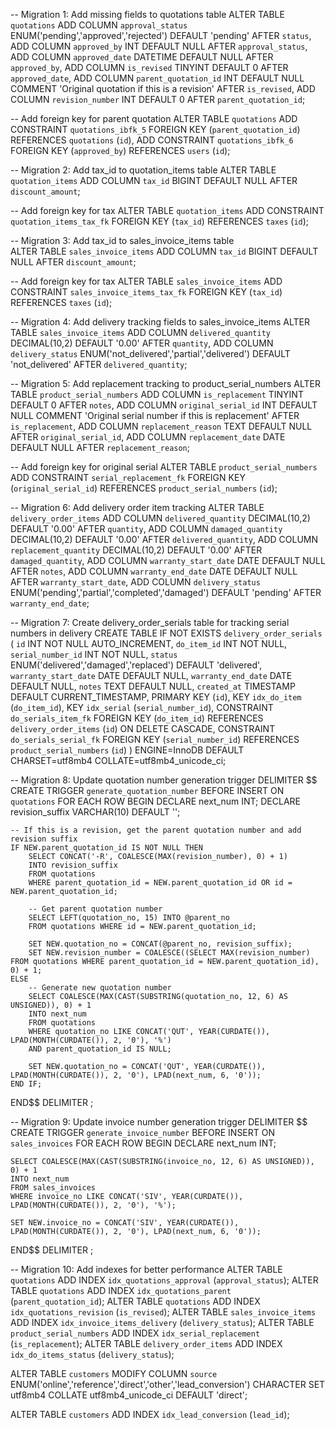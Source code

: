 -- Migration 1: Add missing fields to quotations table
ALTER TABLE `quotations` 
ADD COLUMN `approval_status` ENUM('pending','approved','rejected') DEFAULT 'pending' AFTER `status`,
ADD COLUMN `approved_by` INT DEFAULT NULL AFTER `approval_status`,
ADD COLUMN `approved_date` DATETIME DEFAULT NULL AFTER `approved_by`,
ADD COLUMN `is_revised` TINYINT DEFAULT 0 AFTER `approved_date`,
ADD COLUMN `parent_quotation_id` INT DEFAULT NULL COMMENT 'Original quotation if this is a revision' AFTER `is_revised`,
ADD COLUMN `revision_number` INT DEFAULT 0 AFTER `parent_quotation_id`;

-- Add foreign key for parent quotation
ALTER TABLE `quotations` 
ADD CONSTRAINT `quotations_ibfk_5` FOREIGN KEY (`parent_quotation_id`) REFERENCES `quotations` (`id`),
ADD CONSTRAINT `quotations_ibfk_6` FOREIGN KEY (`approved_by`) REFERENCES `users` (`id`);

-- Migration 2: Add tax_id to quotation_items table
ALTER TABLE `quotation_items` 
ADD COLUMN `tax_id` BIGINT DEFAULT NULL AFTER `discount_amount`;

-- Add foreign key for tax
ALTER TABLE `quotation_items` 
ADD CONSTRAINT `quotation_items_tax_fk` FOREIGN KEY (`tax_id`) REFERENCES `taxes` (`id`);

-- Migration 3: Add tax_id to sales_invoice_items table  
ALTER TABLE `sales_invoice_items` 
ADD COLUMN `tax_id` BIGINT DEFAULT NULL AFTER `discount_amount`;

-- Add foreign key for tax
ALTER TABLE `sales_invoice_items` 
ADD CONSTRAINT `sales_invoice_items_tax_fk` FOREIGN KEY (`tax_id`) REFERENCES `taxes` (`id`);

-- Migration 4: Add delivery tracking fields to sales_invoice_items
ALTER TABLE `sales_invoice_items` 
ADD COLUMN `delivered_quantity` DECIMAL(10,2) DEFAULT '0.00' AFTER `quantity`,
ADD COLUMN `delivery_status` ENUM('not_delivered','partial','delivered') DEFAULT 'not_delivered' AFTER `delivered_quantity`;

-- Migration 5: Add replacement tracking to product_serial_numbers
ALTER TABLE `product_serial_numbers` 
ADD COLUMN `is_replacement` TINYINT DEFAULT 0 AFTER `notes`,
ADD COLUMN `original_serial_id` INT DEFAULT NULL COMMENT 'Original serial number if this is replacement' AFTER `is_replacement`,
ADD COLUMN `replacement_reason` TEXT DEFAULT NULL AFTER `original_serial_id`,
ADD COLUMN `replacement_date` DATE DEFAULT NULL AFTER `replacement_reason`;

-- Add foreign key for original serial
ALTER TABLE `product_serial_numbers` 
ADD CONSTRAINT `serial_replacement_fk` FOREIGN KEY (`original_serial_id`) REFERENCES `product_serial_numbers` (`id`);

-- Migration 6: Add delivery order item tracking
ALTER TABLE `delivery_order_items` 
ADD COLUMN `delivered_quantity` DECIMAL(10,2) DEFAULT '0.00' AFTER `quantity`,
ADD COLUMN `damaged_quantity` DECIMAL(10,2) DEFAULT '0.00' AFTER `delivered_quantity`,
ADD COLUMN `replacement_quantity` DECIMAL(10,2) DEFAULT '0.00' AFTER `damaged_quantity`,
ADD COLUMN `warranty_start_date` DATE DEFAULT NULL AFTER `notes`,
ADD COLUMN `warranty_end_date` DATE DEFAULT NULL AFTER `warranty_start_date`,
ADD COLUMN `delivery_status` ENUM('pending','partial','completed','damaged') DEFAULT 'pending' AFTER `warranty_end_date`;

-- Migration 7: Create delivery_order_serials table for tracking serial numbers in delivery
CREATE TABLE IF NOT EXISTS `delivery_order_serials` (
  `id` INT NOT NULL AUTO_INCREMENT,
  `do_item_id` INT NOT NULL,
  `serial_number_id` INT NOT NULL,
  `status` ENUM('delivered','damaged','replaced') DEFAULT 'delivered',
  `warranty_start_date` DATE DEFAULT NULL,
  `warranty_end_date` DATE DEFAULT NULL,
  `notes` TEXT DEFAULT NULL,
  `created_at` TIMESTAMP DEFAULT CURRENT_TIMESTAMP,
  PRIMARY KEY (`id`),
  KEY `idx_do_item` (`do_item_id`),
  KEY `idx_serial` (`serial_number_id`),
  CONSTRAINT `do_serials_item_fk` FOREIGN KEY (`do_item_id`) REFERENCES `delivery_order_items` (`id`) ON DELETE CASCADE,
  CONSTRAINT `do_serials_serial_fk` FOREIGN KEY (`serial_number_id`) REFERENCES `product_serial_numbers` (`id`)
) ENGINE=InnoDB DEFAULT CHARSET=utf8mb4 COLLATE=utf8mb4_unicode_ci;

-- Migration 8: Update quotation number generation trigger
DELIMITER $$
CREATE TRIGGER `generate_quotation_number` BEFORE INSERT ON `quotations` FOR EACH ROW 
BEGIN
    DECLARE next_num INT;
    DECLARE revision_suffix VARCHAR(10) DEFAULT '';
    
    -- If this is a revision, get the parent quotation number and add revision suffix
    IF NEW.parent_quotation_id IS NOT NULL THEN
        SELECT CONCAT('-R', COALESCE(MAX(revision_number), 0) + 1) 
        INTO revision_suffix
        FROM quotations 
        WHERE parent_quotation_id = NEW.parent_quotation_id OR id = NEW.parent_quotation_id;
        
        -- Get parent quotation number
        SELECT LEFT(quotation_no, 15) INTO @parent_no
        FROM quotations WHERE id = NEW.parent_quotation_id;
        
        SET NEW.quotation_no = CONCAT(@parent_no, revision_suffix);
        SET NEW.revision_number = COALESCE((SELECT MAX(revision_number) FROM quotations WHERE parent_quotation_id = NEW.parent_quotation_id), 0) + 1;
    ELSE
        -- Generate new quotation number
        SELECT COALESCE(MAX(CAST(SUBSTRING(quotation_no, 12, 6) AS UNSIGNED)), 0) + 1 
        INTO next_num
        FROM quotations 
        WHERE quotation_no LIKE CONCAT('QUT', YEAR(CURDATE()), LPAD(MONTH(CURDATE()), 2, '0'), '%')
        AND parent_quotation_id IS NULL;
        
        SET NEW.quotation_no = CONCAT('QUT', YEAR(CURDATE()), LPAD(MONTH(CURDATE()), 2, '0'), LPAD(next_num, 6, '0'));
    END IF;
END$$
DELIMITER ;

-- Migration 9: Update invoice number generation trigger
DELIMITER $$
CREATE TRIGGER `generate_invoice_number` BEFORE INSERT ON `sales_invoices` FOR EACH ROW 
BEGIN
    DECLARE next_num INT;
    
    SELECT COALESCE(MAX(CAST(SUBSTRING(invoice_no, 12, 6) AS UNSIGNED)), 0) + 1 
    INTO next_num
    FROM sales_invoices 
    WHERE invoice_no LIKE CONCAT('SIV', YEAR(CURDATE()), LPAD(MONTH(CURDATE()), 2, '0'), '%');
    
    SET NEW.invoice_no = CONCAT('SIV', YEAR(CURDATE()), LPAD(MONTH(CURDATE()), 2, '0'), LPAD(next_num, 6, '0'));
END$$
DELIMITER ;

-- Migration 10: Add indexes for better performance
ALTER TABLE `quotations` ADD INDEX `idx_quotations_approval` (`approval_status`);
ALTER TABLE `quotations` ADD INDEX `idx_quotations_parent` (`parent_quotation_id`);
ALTER TABLE `quotations` ADD INDEX `idx_quotations_revision` (`is_revised`);
ALTER TABLE `sales_invoice_items` ADD INDEX `idx_invoice_items_delivery` (`delivery_status`);
ALTER TABLE `product_serial_numbers` ADD INDEX `idx_serial_replacement` (`is_replacement`);
ALTER TABLE `delivery_order_items` ADD INDEX `idx_do_items_status` (`delivery_status`);


ALTER TABLE `customers` 
MODIFY COLUMN `source` ENUM('online','reference','direct','other','lead_conversion') 
CHARACTER SET utf8mb4 COLLATE utf8mb4_unicode_ci DEFAULT 'direct';


ALTER TABLE `customers` ADD INDEX `idx_lead_conversion` (`lead_id`);